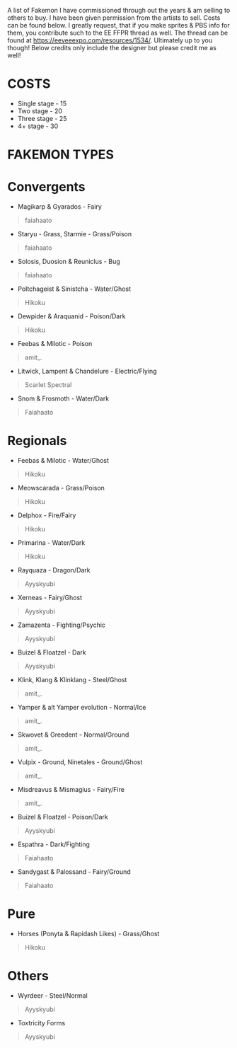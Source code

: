 A list of Fakemon I have commissioned through out the years & am selling to others to buy. I have been given permission from the artists to sell. Costs can be found below. 
I greatly request, that if you make sprites & PBS info for them, you contribute such to the EE FFPR thread as well.
The thread can be found at https://eeveeexpo.com/resources/1534/. Ultimately up to you though!
Below credits only include the designer but please credit me as well!
# COSTS
- Single stage - 15
- Two stage - 20
- Three stage - 25
- 4+ stage - 30

# FAKEMON TYPES
# Convergents
- Magikarp & Gyarados - Fairy
> faiahaato 
- Staryu - Grass, Starmie - Grass/Poison
> faiahaato 
- Solosis, Duosion & Reuniclus - Bug
> faiahaato
- Poltchageist & Sinistcha - Water/Ghost
> Hikoku
- Dewpider & Araquanid - Poison/Dark
> Hikoku
- Feebas & Milotic - Poison
> amit_.
- Litwick, Lampent & Chandelure - Electric/Flying
> Scarlet Spectral
- Snom & Frosmoth - Water/Dark
> Faiahaato
# Regionals
- Feebas & Milotic - Water/Ghost
> Hikoku
- Meowscarada - Grass/Poison
> Hikoku
- Delphox - Fire/Fairy
> Hikoku
- Primarina - Water/Dark
> Hikoku
- Rayquaza - Dragon/Dark
> Ayyskyubi
- Xerneas - Fairy/Ghost
> Ayyskyubi
- Zamazenta - Fighting/Psychic
> Ayyskyubi
- Buizel & Floatzel - Dark
> Ayyskyubi
- Klink, Klang & Klinklang - Steel/Ghost
> amit_.
- Yamper & alt Yamper evolution - Normal/Ice
> amit_.
- Skwovet & Greedent - Normal/Ground
> amit_.
- Vulpix - Ground, Ninetales - Ground/Ghost
> amit_.
- Misdreavus & Mismagius - Fairy/Fire
> amit_.
- Buizel & Floatzel - Poison/Dark
> Ayyskyubi
- Espathra - Dark/Fighting
> Faiahaato
- Sandygast & Palossand - Fairy/Ground
> Faiahaato

# Pure
- Horses (Ponyta & Rapidash Likes) - Grass/Ghost
> Hikoku

# Others
- Wyrdeer - Steel/Normal
> Ayyskyubi
- Toxtricity Forms
> Ayyskyubi
